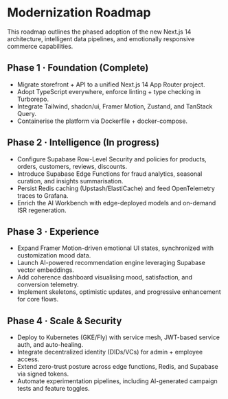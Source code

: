 # Modernization Roadmap

This roadmap outlines the phased adoption of the new Next.js 14 architecture, intelligent data pipelines, and emotionally responsive commerce capabilities.

## Phase 1 · Foundation (Complete)
- Migrate storefront + API to a unified Next.js 14 App Router project.
- Adopt TypeScript everywhere, enforce linting + type checking in Turborepo.
- Integrate Tailwind, shadcn/ui, Framer Motion, Zustand, and TanStack Query.
- Containerise the platform via Dockerfile + docker-compose.

## Phase 2 · Intelligence (In progress)
- Configure Supabase Row-Level Security and policies for products, orders, customers, reviews, discounts.
- Introduce Supabase Edge Functions for fraud analytics, seasonal curation, and insights summarisation.
- Persist Redis caching (Upstash/ElastiCache) and feed OpenTelemetry traces to Grafana.
- Enrich the AI Workbench with edge-deployed models and on-demand ISR regeneration.

## Phase 3 · Experience
- Expand Framer Motion-driven emotional UI states, synchronized with customization mood data.
- Launch AI-powered recommendation engine leveraging Supabase vector embeddings.
- Add coherence dashboard visualising mood, satisfaction, and conversion telemetry.
- Implement skeletons, optimistic updates, and progressive enhancement for core flows.

## Phase 4 · Scale & Security
- Deploy to Kubernetes (GKE/Fly) with service mesh, JWT-based service auth, and auto-healing.
- Integrate decentralized identity (DIDs/VCs) for admin + employee access.
- Extend zero-trust posture across edge functions, Redis, and Supabase via signed tokens.
- Automate experimentation pipelines, including AI-generated campaign tests and feature toggles.
